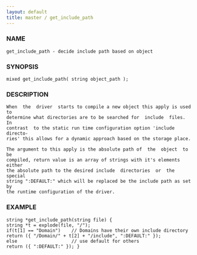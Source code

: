 ```yaml
---
layout: default
title: master / get_include_path
---
```


### NAME

    get_include_path - decide include path based on object

### SYNOPSIS

    mixed get_include_path( string object_path );

### DESCRIPTION

    When  the  driver  starts to compile a new object this apply is used to
    determine what directories are to be searched for  include  files.   In
    contrast  to the static run time configuration option 'include directo‐
    ries' this allows for a dynamic approach based on the storage place.

    The argument to this apply is the absolute path of  the  object  to  be
    compiled, return value is an array of strings with it's elements either
    the absolute path to the desired include  directories  or  the  special
    string ":DEFAULT:" which will be replaced be the include path as set by
    the runtime configuration of the driver.

### EXAMPLE

    string *get_include_path(string file) {
    string *t = explode(file, "/");
    if(t[1] == "Domain")    // Domains have their own include directory
    return ({ "/Domain/" + t[2] + "/include", ":DEFAULT:" });
    else                    // use default for others
    return ({ ":DEFAULT:" }); }

